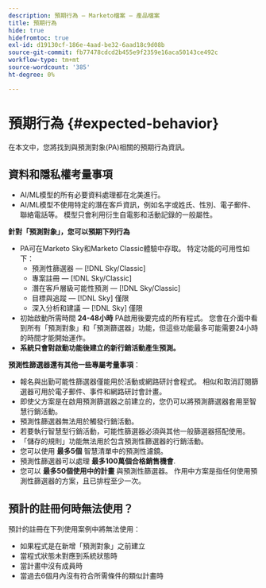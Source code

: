 ```yaml
---
description: 預期行為 — Marketo檔案 — 產品檔案
title: 預期行為
hide: true
hidefromtoc: true
exl-id: d19130cf-186e-4aad-be32-6aad18c9d08b
source-git-commit: fb77478cdcd2b455e9f2359e16aca50143ce492c
workflow-type: tm+mt
source-wordcount: '385'
ht-degree: 0%

---
```


# 預期行為 {#expected-behavior}

在本文中，您將找到與預測對象(PA)相關的預期行為資訊。

## 資料和隱私權考量事項

* AI/ML模型的所有必要資料處理都在北美進行。
* AI/ML模型不使用特定的潛在客戶資訊，例如名字或姓氏、性別、電子郵件、聯絡電話等。 模型只會利用衍生自電影和活動記錄的一般屬性。

**針對「預測對象」，您可以預期下列行為**

* PA可在Marketo Sky和Marketo Classic體驗中存取。 特定功能的可用性如下：
   * 預測性篩選器 —  [!DNL Sky/Classic]
   * 專案註冊 —  [!DNL Sky/Classic]
   * 潛在客戶層級可能性預測 —  [!DNL Sky/Classic]
   * 目標與追蹤 —  [!DNL Sky] 僅限
   * 深入分析和建議 —  [!DNL Sky] 僅限
* 初始啟動所需時間 **24-48小時** PA啟用後要完成的所有程式。 您會在介面中看到所有「預測對象」和「預測篩選器」功能，但這些功能最多可能需要24小時的時間才能開始運作。
* **系統只會對啟動功能後建立的新行銷活動產生預測。**

**預測性篩選器還有其他一些專屬考量事項**：

* 報名與出勤可能性篩選器僅能用於活動或網路研討會程式。 相似和取消訂閱篩選器可用於電子郵件、事件和網路研討會計畫。
* 即使父方案是在啟用預測篩選器之前建立的，您仍可以將預測篩選器套用至智慧行銷活動。
* 預測性篩選器無法用於觸發行銷活動。
* 若要執行智慧型行銷活動，可能性篩選器必須與其他一般篩選器搭配使用。
* 「儲存的規則」功能無法用於包含預測性篩選器的行銷活動。
* 您可以使用 **最多5個** 智慧清單中的預測性濾鏡。
* 預測性篩選器可以處理 **最多100萬個合格銷售機會**.
* 您可以 **最多50個使用中的計畫** 與預測性篩選器。 作用中方案是指任何使用預測性篩選器的方案，且已排程至少一次。

## 預計的註冊何時無法使用？

預計的註冊在下列使用案例中將無法使用：

* 如果程式是在新增「預測對象」之前建立
* 當程式狀態未對應到系統狀態時
* 當計畫中沒有成員時
* 當過去6個月內沒有符合所需條件的類似計畫時
